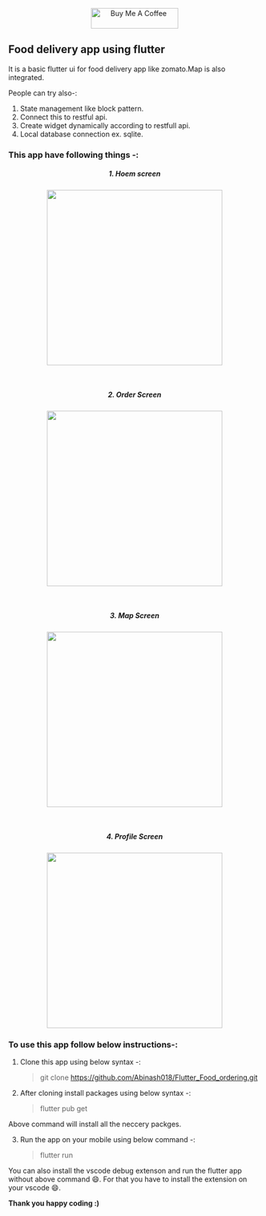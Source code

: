 
<a href="https://www.buymeacoffee.com/DevStack06" target="_blank"  align="center">
    <p  align="center">
   <img   src="https://cdn.buymeacoffee.com/buttons/default-orange.png" alt="Buy Me A Coffee" height="41" width="174">
   </p>
</a>

## Food delivery app using flutter

It is a basic flutter ui for food delivery app like zomato.Map is also integrated.

People can try also-:

1. State management like block pattern.
2. Connect this to restful api.
3. Create widget dynamically according to restfull api.
4. Local database connection ex. sqlite.


### This app have following things -:

<h5  align="center">1. Hoem screen</h5>
<p align="center" >
<img  src="https://github.com/balram0608/images/blob/master/1.png" width="350"></img>
</p>
<br>
<h5  align="center">2. Order Screen </h5>
<p align="center" >
<img src="https://github.com/balram0608/images/blob/master/2.png" width="350"></img>
</p>
<br>
<h5  align="center" >3. Map Screen </h5>
<p  align="center">
<img src="https://github.com/balram0608/images/blob/master/3.png" width="350"></img>
</p>
<br>
<h5  align="center">4. Profile Screen</h5>
<p  align="center">
<img src="https://github.com/balram0608/images/blob/master/4.png" width="350"></img>
</p>

### To use this app follow below instructions-:

1. Clone this app using below syntax -:

   > git clone https://github.com/Abinash018/Flutter_Food_ordering.git

2. After cloning install packages using below syntax -:
   > flutter pub get

Above command will install all the neccery packges.

3. Run the app on your mobile using below command -:
   > flutter run

You can also install the vscode debug extenson and run the flutter app without above command :smile:. For that you have to install the extension on your vscode :smile:.

**Thank you happy coding :)**
